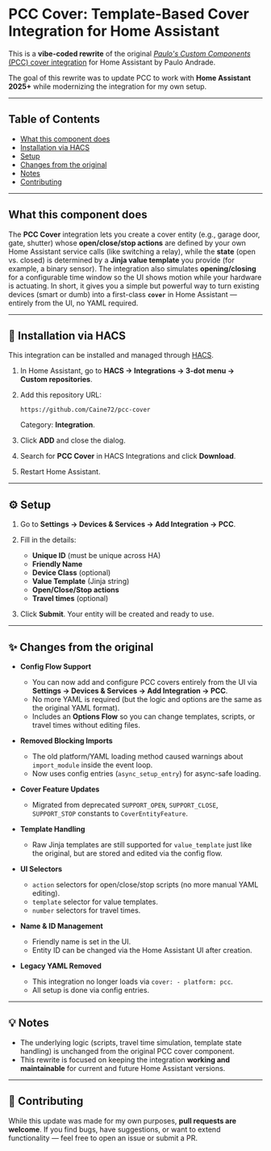 # PCC Cover: Template-Based Cover Integration for Home Assistant 

This is a **vibe-coded rewrite** of the original [*Paulo's Custom Components* (PCC) cover integration](https://github.com/pfandrade/ha-custom-components) for Home Assistant by Paulo Andrade.

The goal of this rewrite was to update PCC to work with **Home Assistant 2025+** while modernizing the integration for my own setup.

---

## Table of Contents

* [What this component does](#what-this-component-does)
* [Installation via HACS](#installation-via-hacs)
* [Setup](#setup)
* [Changes from the original](#changes-from-the-original)
* [Notes](#notes)
* [Contributing](#contributing)

---

## What this component does

The **PCC Cover** integration lets you create a cover entity (e.g., garage door, gate, shutter) whose **open/close/stop actions** are defined by your own Home Assistant service calls (like switching a relay), while the **state** (open vs. closed) is determined by a **Jinja value template** you provide (for example, a binary sensor). The integration also simulates **opening/closing** for a configurable time window so the UI shows motion while your hardware is actuating. In short, it gives you a simple but powerful way to turn existing devices (smart or dumb) into a first-class **`cover`** in Home Assistant — entirely from the UI, no YAML required.

---

## 🔧 Installation via HACS

This integration can be installed and managed through [HACS](https://hacs.xyz/).

1. In Home Assistant, go to **HACS → Integrations → 3-dot menu → Custom repositories**.
2. Add this repository URL:

   ```
   https://github.com/Caine72/pcc-cover
   ```

   Category: **Integration**.
3. Click **ADD** and close the dialog.
4. Search for **PCC Cover** in HACS Integrations and click **Download**.
5. Restart Home Assistant.

---

## ⚙️ Setup

1. Go to **Settings → Devices & Services → Add Integration → PCC**.
2. Fill in the details:

   * **Unique ID** (must be unique across HA)
   * **Friendly Name**
   * **Device Class** (optional)
   * **Value Template** (Jinja string)
   * **Open/Close/Stop actions**
   * **Travel times** (optional)
3. Click **Submit**. Your entity will be created and ready to use.

---

## ✨ Changes from the original

* **Config Flow Support**

  * You can now add and configure PCC covers entirely from the UI via **Settings → Devices & Services → Add Integration → PCC**.
  * No more YAML is required (but the logic and options are the same as the original YAML format).
  * Includes an **Options Flow** so you can change templates, scripts, or travel times without editing files.

* **Removed Blocking Imports**

  * The old platform/YAML loading method caused warnings about `import_module` inside the event loop.
  * Now uses config entries (`async_setup_entry`) for async-safe loading.

* **Cover Feature Updates**

  * Migrated from deprecated `SUPPORT_OPEN`, `SUPPORT_CLOSE`, `SUPPORT_STOP` constants to `CoverEntityFeature`.

* **Template Handling**

  * Raw Jinja templates are still supported for `value_template` just like the original, but are stored and edited via the config flow.

* **UI Selectors**

  * `action` selectors for open/close/stop scripts (no more manual YAML editing).
  * `template` selector for value templates.
  * `number` selectors for travel times.

* **Name & ID Management**

  * Friendly name is set in the UI.
  * Entity ID can be changed via the Home Assistant UI after creation.

* **Legacy YAML Removed**

  * This integration no longer loads via `cover: - platform: pcc`.
  * All setup is done via config entries.

---

## 💡 Notes

* The underlying logic (scripts, travel time simulation, template state handling) is unchanged from the original PCC cover component.
* This rewrite is focused on keeping the integration **working and maintainable** for current and future Home Assistant versions.

---

## 🤝 Contributing

While this update was made for my own purposes, **pull requests are welcome**.
If you find bugs, have suggestions, or want to extend functionality — feel free to open an issue or submit a PR.

